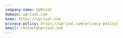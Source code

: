 ```yaml
---
company-name: UpRival
domain: uprival.com
home: https://uprival.com
privacy-policy: https://uprival.com/privacy-policy/
email: contact@uprival.com
---
```




